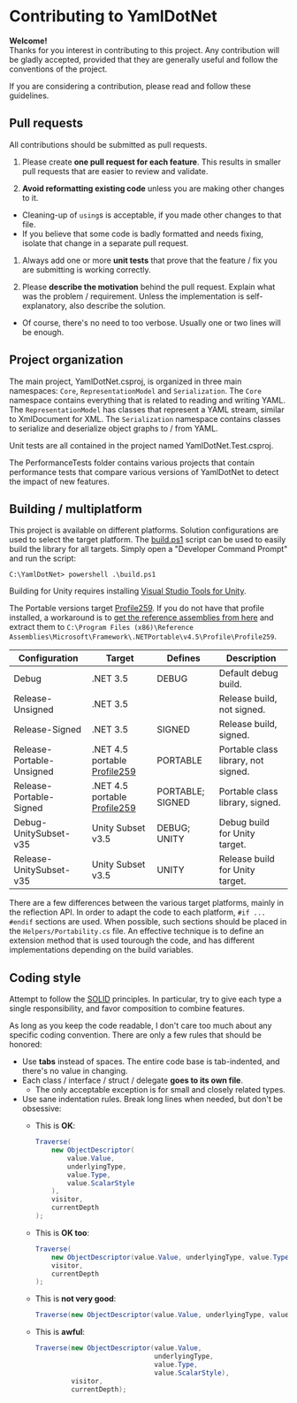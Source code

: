 # Contributing to YamlDotNet

**Welcome!**  
Thanks for you interest in contributing to this project. Any contribution will
be gladly accepted, provided that they are generally useful and follow the
conventions of the project.

If you are considering a contribution, please read and follow these guidelines.

## Pull requests

All contributions should be submitted as pull requests.

1. Please create **one pull request for each feature**. This results in smaller pull requests that are easier to review and validate.

1. **Avoid reformatting existing code** unless you are making other changes to it.
  * Cleaning-up of `using`s is acceptable, if you made other changes to that file.
  * If you believe that some code is badly formatted and needs fixing, isolate that change in a separate pull request.

1. Always add one or more **unit tests** that prove that the feature / fix you are submitting is working correctly.

1. Please **describe the motivation** behind the pull request. Explain what was the problem / requirement. Unless the implementation is self-explanatory, also describe the solution.
  * Of course, there's no need to too verbose. Usually one or two lines will be enough.

## Project organization

The main project, YamlDotNet.csproj, is organized in three main namespaces: `Core`, `RepresentationModel` and `Serialization`. The `Core` namespace contains everything that is related to reading and writing YAML. The `RepresentationModel` has classes that represent a YAML stream, similar to XmlDocument for XML. The `Serialization` namespace contains classes to serialize and deserialize object graphs to / from YAML.

Unit tests are all contained in the project named YamlDotNet.Test.csproj.

The PerformanceTests folder contains various projects that contain performance tests that compare various versions of YamlDotNet to detect the impact of new features.

## Building / multiplatform

This project is available on different platforms. Solution configurations are used to select the target platform. The [build.ps1](https://github.com/aaubry/YamlDotNet/blob/master/build.ps1) script can be used to easily build the library for all targets. Simply open a "Developer Command Prompt" and run the script:

```
C:\YamlDotNet> powershell .\build.ps1
```

Building for Unity requires installing
[Visual Studio Tools for Unity](https://visualstudiogallery.msdn.microsoft.com/20b80b8c-659b-45ef-96c1-437828fe7cf2/file/92287/8/Visual%20Studio%202013%20Tools%20for%20Unity.msi).

The Portable versions target [Profile259](http://embed.plnkr.co/03ck2dCtnJogBKHJ9EjY/preview). If you do not have that profile installed, a workaround is to [get the reference assemblies from here](https://ci.appveyor.com/api/buildjobs/hrqgt7tibmar826q/artifacts/Profile259.zip) and extract them to `C:\Program Files (x86)\Reference Assemblies\Microsoft\Framework\.NETPortable\v4.5\Profile\Profile259`.

|       Configuration       |      Target       |   Defines    |           Description           |
|---------------------------|-------------------|--------------|---------------------------------|
| Debug                     | .NET 3.5          | DEBUG        | Default debug build.            |
| Release-Unsigned          | .NET 3.5          |              | Release build, not signed.      |
| Release-Signed            | .NET 3.5          | SIGNED       | Release build, signed.          |
| Release-Portable-Unsigned | .NET 4.5 portable [Profile259](http://embed.plnkr.co/03ck2dCtnJogBKHJ9EjY/preview) | PORTABLE         | Portable class library, not signed. |
| Release-Portable-Signed   | .NET 4.5 portable [Profile259](http://embed.plnkr.co/03ck2dCtnJogBKHJ9EjY/preview) | PORTABLE; SIGNED | Portable class library, signed.     |
| Debug-UnitySubset-v35     | Unity Subset v3.5 | DEBUG; UNITY | Debug build for Unity target.   |
| Release-UnitySubset-v35   | Unity Subset v3.5 | UNITY        | Release build for Unity target. |

There are a few differences between the various target platforms,
mainly in the reflection API. In order to adapt the code to each platform,
`#if ... #endif` sections are used. When possible, such sections should be placed
in the `Helpers/Portability.cs` file. An effective technique is to define an extension
method that is used tourough the code, and has different implementations depending
on the build variables.

## Coding style

Attempt to follow the [SOLID](https://en.wikipedia.org/wiki/SOLID_%28object-oriented_design%29) principles. In particular, try to give each type a single responsibility, and favor composition to combine features.

As long as you keep the code readable, I don't care too much about any specific coding convention. There are only a few rules that should be honored:

* Use **tabs** instead of spaces. The entire code base is tab-indented, and there's no value in changing.
* Each class / interface / struct / delegate **goes to its own file**.
  * The only acceptable exception is for small and closely related types.
* Use sane indentation rules. Break long lines when needed, but don't be obsessive:
  * This is **OK**:
  
    ```C#
    Traverse(
        new ObjectDescriptor(
            value.Value,
            underlyingType,
            value.Type,
            value.ScalarStyle
        ),
        visitor,
        currentDepth
    );
    ```
  * This is **OK too**:
  
    ```C#
    Traverse(
        new ObjectDescriptor(value.Value, underlyingType, value.Type, value.ScalarStyle),
        visitor,
        currentDepth
    );
    ```
  * This is **not very good**:
  
    ```C#
    Traverse(new ObjectDescriptor(value.Value, underlyingType, value.Type, value.ScalarStyle), visitor, currentDepth);
    ```
  * This is **awful**:
  
    ```C#
    Traverse(new ObjectDescriptor(value.Value,
                                  underlyingType,
                                  value.Type,
                                  value.ScalarStyle),
             visitor,
             currentDepth);
    ```
